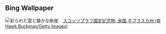 ## Bing Wallpaper
![](https://www.bing.com/th?id=OHR.ScottsBluff_JA-JP5785584590_UHD.jpg&w=1000)彩られた雲と静かな断崖:&nbsp;&ensp;[スコッツブラフ国定記念物, 米国 ネブラスカ州 (© Hawk Buckman/Getty Images)](https://www.bing.com/th?id=OHR.ScottsBluff_JA-JP5785584590_UHD.jpg)
<br><br/>
